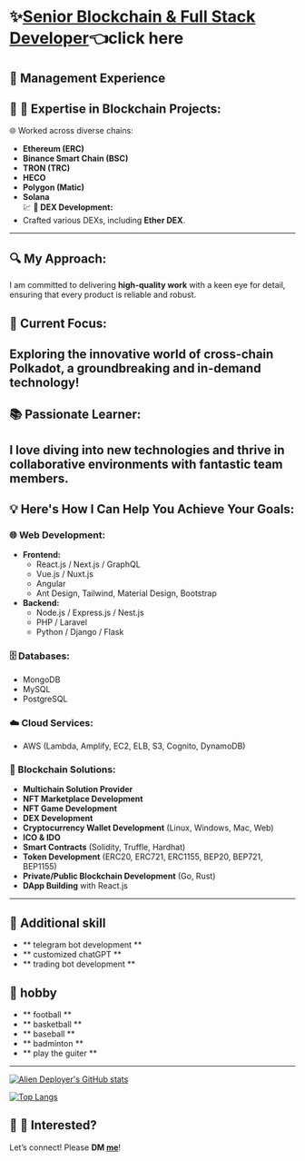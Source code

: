 # ✨[Senior Blockchain & Full Stack Developer](https://t.me/blockchainDeveloper_Ben)👈click here
💼 **Management Experience**
---
## 🚀 🔗 Expertise in Blockchain Projects:  
🌐 Worked across diverse chains:  
- **Ethereum (ERC)**  
- **Binance Smart Chain (BSC)**  
- **TRON (TRC)**  
- **HECO**  
- **Polygon (Matic)**  
- **Solana**  
💹 **💎 DEX Development:**  
- Crafted various DEXs, including **Ether DEX**.
---
## 🔍 My Approach:  
I am committed to delivering **high-quality work** with a keen eye for detail, ensuring that every product is reliable and robust. 
## 🌈 Current Focus:  
Exploring the innovative world of **cross-chain Polkadot**, a groundbreaking and in-demand technology!
---
## 📚 Passionate Learner:  
I love diving into new technologies and thrive in collaborative environments with fantastic team members. 
---
## 💡 Here's How I Can Help You Achieve Your Goals:  
### 🌐 Web Development:
- **Frontend:**  
  - React.js / Next.js / GraphQL  
  - Vue.js / Nuxt.js  
  - Angular  
  - Ant Design, Tailwind, Material Design, Bootstrap  
- **Backend:**  
  - Node.js / Express.js / Nest.js  
  - PHP / Laravel  
  - Python / Django / Flask  
### 🗄️ Databases:
- MongoDB  
- MySQL  
- PostgreSQL  
### ☁️ Cloud Services:
- AWS (Lambda, Amplify, EC2, ELB, S3, Cognito, DynamoDB)  
### 🔗 Blockchain Solutions:
- **Multichain Solution Provider**  
- **NFT Marketplace Development**  
- **NFT Game Development**  
- **DEX Development**  
- **Cryptocurrency Wallet Development** (Linux, Windows, Mac, Web)  
- **ICO & IDO**  
- **Smart Contracts** (Solidity, Truffle, Hardhat)  
- **Token Development** (ERC20, ERC721, ERC1155, BEP20, BEP721, BEP1155)  
- **Private/Public Blockchain Development** (Go, Rust)  
- **DApp Building** with React.js  
---
## 💪 Additional skill
 - ** telegram bot development **
 - ** customized chatGPT **
 - ** trading bot development **
## 💖 hobby
 - ** football **
 - ** basketball **
 - ** baseball **
 - ** badminton **
 - ** play the guiter **
---
[![Alien Deployer's GitHub stats](https://github-readme-stats.vercel.app/api?username=Kelvin-1013&hide=stars&count_private=true&theme=blue-green)](https://github.com/Kelvin-1013/github-readme-stats)

[![Top Langs](https://github-readme-stats.vercel.app/api/top-langs/?username=Kelvin-1013&theme=blue-green)](https://github.com/Kelvin-1013/github-readme-stats)


## 📩 🌟 Interested?  
Let’s connect! Please **DM [me](https://t.me/blockchainDeveloper_Ben)**! 
